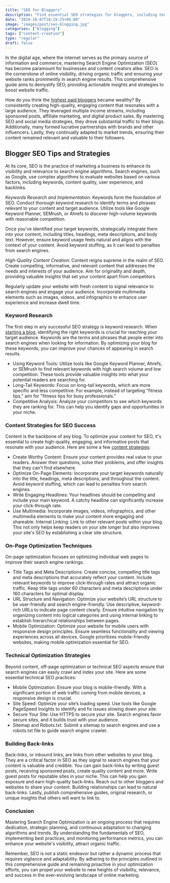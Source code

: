 ```yaml
---
title: "SEO for Bloggers"
description: "Find essential SEO strategies for bloggers, including technical and on-page optimization strategies. Boost your sites visibility and income with expert tips."
date: "2019-10-07T18:19:25+06:00"
image: "images/post/seo-blogging.jpg"
categories: ["blogging"]
tags: ["content-creation"]
type: "regular"
draft: false
---
```


In the digital age, where the internet serves as the primary source of information and commerce, mastering Search Engine Optimization (SEO) has become paramount for businesses and content creators alike. SEO is the cornerstone of online visibility, driving organic traffic and ensuring your website ranks prominently in search engine results. This comprehensive guide aims to demystify SEO, providing actionable insights and strategies to boost website traffic.

How do you think the [highest paid bloggers](/blog/highest-paid-bloggers/) became wealthy? By consistently creating high-quality, engaging content that resonates with a large audience. They leveraged multiple income streams, including sponsored posts, affiliate marketing, and digital product sales. By mastering SEO and social media strategies, they drove substantial traffic to their blogs. Additionally, many formed lucrative partnerships with brands and other influencers. Lastly, they continually adapted to market trends, ensuring their content remained relevant and valuable to their followers.

## Blogger SEO Tips and Strategies

At its core, SEO is the practice of marketing a business to enhance its visibility and relevance to search engine algorithms. Search engines, such as Google, use complex algorithms to evaluate websites based on various factors, including keywords, content quality, user experience, and backlinks.

_Keywords Research and Implementation:_ Keywords form the foundation of SEO. Conduct thorough keyword research to identify terms and phrases relevant to your content and target audience. Utilize tools like Google Keyword Planner, SEMrush, or Ahrefs to discover high-volume keywords with reasonable competition.

Once you've identified your target keywords, strategically integrate them into your content, including titles, headings, meta descriptions, and body text. However, ensure keyword usage feels natural and aligns with the context of your content. Avoid keyword stuffing, as it can lead to penalties from search engines.

_High-Quality Content Creation:_ Content reigns supreme in the realm of SEO. Create compelling, informative, and relevant content that addresses the needs and interests of your audience. Aim for originality and depth, providing valuable insights that set your content apart from competitors.

Regularly update your website with fresh content to signal relevance to search engines and engage your audience. Incorporate multimedia elements such as images, videos, and infographics to enhance user experience and increase dwell time.

### Keyword Research

The first step in any successful SEO strategy is keyword research. When [starting a blog](/blog/how-to-make-a-blog/), identifying the right keywords is crucial for reaching your target audience. Keywords are the terms and phrases that people enter into search engines when looking for information. By optimizing your blog for these keywords, you can improve your chances of appearing in search results.

- Using Keyword Tools: Utilize tools like Google Keyword Planner, Ahrefs, or SEMrush to find relevant keywords with high search volume and low competition. These tools provide valuable insights into what your potential readers are searching for.
- Long-Tail Keywords: Focus on long-tail keywords, which are more specific and less competitive. For example, instead of targeting "fitness tips," aim for "fitness tips for busy professionals."
- Competitive Analysis: Analyze your competitors to see which keywords they are ranking for. This can help you identify gaps and opportunities in your niche.

### Content Strategies for SEO Success

Content is the backbone of any blog. To optimize your content for SEO, it's essential to create high-quality, engaging, and informative posts that resonate with your audience. Here are some a few [content strategies](/blog/content-strategies-for-bloggers/):

- Create Worthy Content: Ensure your content provides real value to your readers. Answer their questions, solve their problems, and offer insights that they can't find elsewhere.
- Optimize On-Page Elements: Incorporate your target keywords naturally into the title, headings, meta descriptions, and throughout the content. Avoid keyword stuffing, which can lead to penalties from search engines.
- Write Engaging Headlines: Your headlines should be compelling and include your main keyword. A catchy headline can significantly increase your click-through rate.
- Use Multimedia: Incorporate images, videos, infographics, and other multimedia elements to make your content more engaging and shareable.
  Internal Linking: Link to other relevant posts within your blog. This not only helps keep readers on your site longer but also improves your site's SEO by establishing a clear site structure.

### On-Page Optimization Techniques

On-page optimization focuses on optimizing individual web pages to improve their search engine rankings.

- Title Tags and Meta Descriptions: Create concise, compelling title tags and meta descriptions that accurately reflect your content. Include relevant keywords to improve click-through rates and attract organic traffic. Keep title tags under 60 characters and meta descriptions under 160 characters for optimal display.
- URL Structure and Navigation: Optimize your website’s URL structure to be user-friendly and search engine-friendly. Use descriptive, keyword-rich URLs to indicate page content clearly. Ensure intuitive navigation by organizing content into logical categories and using internal linking to establish hierarchical relationships between pages.
- Mobile Optimization: Optimize your website for mobile users with responsive design principles. Ensure seamless functionality and viewing experiences across all devices. Google prioritizes mobile-friendly websites, making mobile optimization essential for SEO.

### Technical Optimization Strategies

Beyond content, off-page optimization or technical SEO aspects ensure that search engines can easily crawl and index your site. Here are some essential technical SEO practices:

- Mobile Optimization: Ensure your blog is mobile-friendly. With a significant portion of web traffic coming from mobile devices, a responsive design is crucial.
- Site Speed: Optimize your site’s loading speed. Use tools like Google PageSpeed Insights to identify and fix issues slowing down your site.
- Secure Your Site: Use HTTPS to secure your site. Search engines favor secure sites, and it builds trust with your audience.
- Sitemap and Robots.txt: Submit a sitemap to search engines and use a robots.txt file to guide search engine crawler.

### Building Back-links

Back-links, or inbound links, are links from other websites to your blog. They are a critical factor in SEO as they signal to search engines that your content is valuable and credible. You can gain back-links by writing guest posts, receiving sponsored posts, create quality content and more. Write guest posts for reputable sites in your niche. This can help you gain exposure and earn high-quality back-links. Reach out to other bloggers and websites to share your content. Building relationships can lead to natural back-links. Lastly, publish comprehensive guides, original research, or unique insights that others will want to link to.

### Conclusion

Mastering Search Engine Optimization is an ongoing process that requires dedication, strategic planning, and continuous adaptation to changing algorithms and trends. By understanding the fundamentals of SEO, implementing best practices, and monitoring performance metrics, you can enhance your website's visibility, attract organic traffic.

Remember, SEO is not a static endeavor but rather a dynamic process that requires vigilance and adaptability. By adhering to the principles outlined in this comprehensive guide and remaining proactive in your optimization efforts, you can propel your website to new heights of visibility, relevance, and success in the ever-evolving landscape of online marketing.
